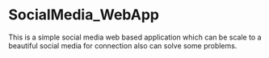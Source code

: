# SocialMedia_WebApp
This is a simple social media web based application which can be scale to a beautiful social media for connection also can solve some problems.
